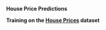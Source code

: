 
**House Price Predictions**

**Training on the [House Prices](https://www.kaggle.com/competitions/home-data-for-ml-course/data) dataset**
